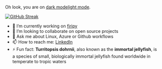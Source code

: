 Oh look, you are on [dark mode](https://github.com/settings/appearance#gh-dark-mode-only)[light mode](https://github.com/settings/appearance#gh-light-mode-only).

[![GitHub Streak](https://github-readme-streak-stats.herokuapp.com/?user=jeircul&theme=tokyonight)](https://git.io/streak-stats)

- 🔭 I’m currently working on [firipy](https://github.com/jeircul/firipy)
- 👯 I’m looking to collaborate on open source projects
- 💬 Ask me about Linux, Azure or Github workflows
- 📫 How to reach me: [LinkedIn](https://www.linkedin.com/in/oveaursland/)
- ⚡ Fun fact: **Turritopsis dohrnii**, also known as the **immortal jellyfish**, is a species of small, biologically immortal jellyfish found worldwide in temperate to tropic waters
